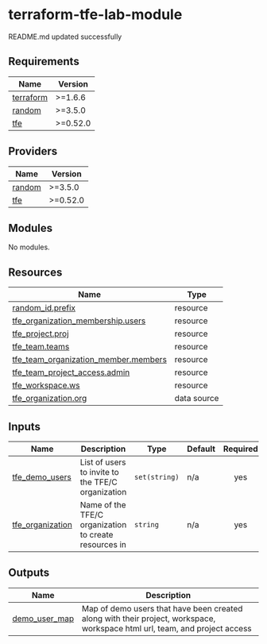 # terraform-tfe-lab-module

<!-- BEGINNING OF PRE-COMMIT-TERRAFORM DOCS HOOK -->
README.md updated successfully
<!-- END OF PRE-COMMIT-TERRAFORM DOCS HOOK -->

<!-- BEGIN_TF_DOCS -->
## Requirements

| Name | Version |
|------|---------|
| <a name="requirement_terraform"></a> [terraform](#requirement\_terraform) | >=1.6.6 |
| <a name="requirement_random"></a> [random](#requirement\_random) | >=3.5.0 |
| <a name="requirement_tfe"></a> [tfe](#requirement\_tfe) | >=0.52.0 |

## Providers

| Name | Version |
|------|---------|
| <a name="provider_random"></a> [random](#provider\_random) | >=3.5.0 |
| <a name="provider_tfe"></a> [tfe](#provider\_tfe) | >=0.52.0 |

## Modules

No modules.

## Resources

| Name | Type |
|------|------|
| [random_id.prefix](https://registry.terraform.io/providers/hashicorp/random/latest/docs/resources/id) | resource |
| [tfe_organization_membership.users](https://registry.terraform.io/providers/hashicorp/tfe/latest/docs/resources/organization_membership) | resource |
| [tfe_project.proj](https://registry.terraform.io/providers/hashicorp/tfe/latest/docs/resources/project) | resource |
| [tfe_team.teams](https://registry.terraform.io/providers/hashicorp/tfe/latest/docs/resources/team) | resource |
| [tfe_team_organization_member.members](https://registry.terraform.io/providers/hashicorp/tfe/latest/docs/resources/team_organization_member) | resource |
| [tfe_team_project_access.admin](https://registry.terraform.io/providers/hashicorp/tfe/latest/docs/resources/team_project_access) | resource |
| [tfe_workspace.ws](https://registry.terraform.io/providers/hashicorp/tfe/latest/docs/resources/workspace) | resource |
| [tfe_organization.org](https://registry.terraform.io/providers/hashicorp/tfe/latest/docs/data-sources/organization) | data source |

## Inputs

| Name | Description | Type | Default | Required |
|------|-------------|------|---------|:--------:|
| <a name="input_tfe_demo_users"></a> [tfe\_demo\_users](#input\_tfe\_demo\_users) | List of users to invite to the TFE/C organization | `set(string)` | n/a | yes |
| <a name="input_tfe_organization"></a> [tfe\_organization](#input\_tfe\_organization) | Name of the TFE/C organization to create resources in | `string` | n/a | yes |

## Outputs

| Name | Description |
|------|-------------|
| <a name="output_demo_user_map"></a> [demo\_user\_map](#output\_demo\_user\_map) | Map of demo users that have been created along with their project, workspace, workspace html url, team, and project access |
<!-- END_TF_DOCS -->